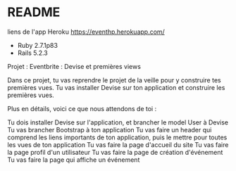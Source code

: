 # README
liens de l'app Heroku
https://eventhp.herokuapp.com/


- Ruby 2.7.1p83
- Rails 5.2.3


Projet : Eventbrite : Devise et premières views
  
Dans ce projet, tu vas reprendre le projet de la veille pour y construire tes premières vues. Tu vas installer Devise sur ton application et construire les premières vues.

Plus en détails, voici ce que nous attendons de toi :

Tu dois installer Devise sur l'application, et brancher le model User à Devise
Tu vas brancher Bootstrap à ton application
Tu vas faire un header qui comprend les liens importants de ton application, puis le mettre pour toutes les vues de ton application
Tu vas faire la page d'accueil du site
Tu vas faire la page profil d'un utilisateur
Tu vas faire la page de création d'événement
Tu vas faire la page qui affiche un événement